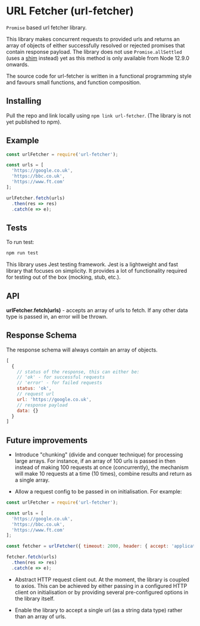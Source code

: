 # URL Fetcher (url-fetcher)

`Promise` based url fetcher library.

This library makes concurrent requests to provided urls and returns an array of objects of either successfully resolved or rejected promises that contain response payload. The library does not use `Promise.allSettled` (uses a [shim](https://www.npmjs.com/package/promise.allsettled) instead) yet as this method is only available from Node 12.9.0 onwards.

The source code for url-fetcher is written in a functional programming style and favours small functions, and function composition.

## Installing

Pull the repo and link locally using `npm link url-fetcher`. (The library is not yet published to npm).

## Example

```javascript
const urlFetcher = require('url-fetcher');

const urls = [
  'https://google.co.uk',
  'https://bbc.co.uk',
  'https://www.ft.com'
];

urlFetcher.fetch(urls)
  .then(res => res)
  .catch(e => e);
```

## Tests

To run test:

```js
npm run test
```

This library uses Jest testing framework. Jest is a lightweight and fast library that focuses on simplicity. It provides a lot of functionality required for testing out of the box (mocking, stub, etc.).

## API

**urlFetcher.fetch(urls)** - accepts an array of urls to fetch. If any other data type is passed in, an error will be thrown.

## Response Schema

The response schema will always contain an array of objects.

```javascript
[
  {
    // status of the response, this can either be:
    // 'ok' - for successful requests
    // 'error' - for failed requests
    status: 'ok',
    // request url
    url: 'https://google.co.uk',
    // response payload
    data: {}
  }
]
```

## Future improvements

- Introduce "chunking" (divide and conquer technique) for processing large arrays. For instance, if an array of 100 urls is passed in then instead of making 100 requests at once (concurrently), the mechanism will make 10 requests at a time (10 times), combine results and return as a single array.

- Allow a request config to be passed in on initialisation. For example:

```javascript
const urlFetcher = require('url-fetcher');

const urls = [
  'https://google.co.uk',
  'https://bbc.co.uk',
  'https://www.ft.com'
];

const fetcher = urlFetcher({ timeout: 2000, header: { accept: 'application/json' } });

fetcher.fetch(urls)
  .then(res => res)
  .catch(e => e);
```

- Abstract HTTP request client out. At the moment, the library is coupled to axios. This can be achieved by either passing in a configured HTTP client on initialisation or by providing several pre-configured options in the library itself.

- Enable the library to accept a single url (as a string data type) rather than an array of urls.